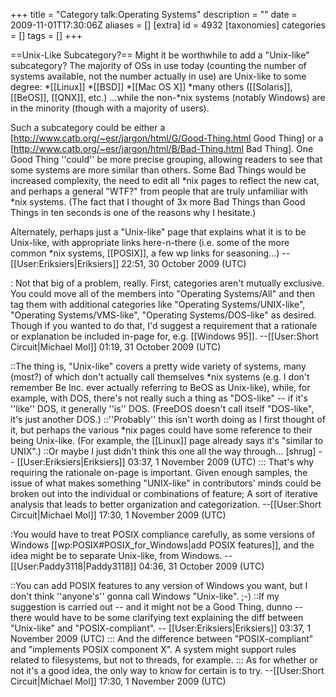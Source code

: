 +++
title = "Category talk:Operating Systems"
description = ""
date = 2009-11-01T17:30:06Z
aliases = []
[extra]
id = 4932
[taxonomies]
categories = []
tags = []
+++

==Unix-Like Subcategory?==
Might it be worthwhile to add a "Unix-like" subcategory? The majority of OSs in use today (counting the number of systems available, not the number actually in use) are Unix-like to some degree:
*[[Linux]]
*[[BSD]]
*[[Mac OS X]]
*many others ([[Solaris]], [[BeOS]], [[QNX]], etc.)
...while the non-*nix systems (notably Windows) are in the minority (though with a majority of users).

Such a subcategory could be either a [http://www.catb.org/~esr/jargon/html/G/Good-Thing.html Good Thing] or a [http://www.catb.org/~esr/jargon/html/B/Bad-Thing.html Bad Thing]. One Good Thing ''could'' be more precise grouping, allowing readers to see that some systems are more similar than others. Some Bad Things would be increased complexity, the need to edit all *nix pages to reflect the new cat, and perhaps a general "WTF?" from people that are truly unfamiliar with *nix systems. (The fact that I thought of 3x more Bad Things than Good Things in ten seconds is one of the reasons why I hesitate.)

Alternately, perhaps just a "Unix-like" page that explains what it is to be Unix-like, with appropriate links here-n-there (i.e. some of the more common *nix systems, [[POSIX]], a few wp links for seasoning...) -- [[User:Eriksiers|Eriksiers]] 22:51, 30 October 2009 (UTC)

: Not that big of a problem, really.  First, categories aren't mutually exclusive.  You could move all of the members into "Operating Systems/All" and then tag them with additional categories like "Operating Systems/UNIX-like", "Operating Systems/VMS-like", "Operating Systems/DOS-like" as desired.  Though if you wanted to do that, I'd suggest a requirement that a rationale or explanation be included in-page for, e.g. [[Windows 95]]. --[[User:Short Circuit|Michael Mol]] 01:19, 31 October 2009 (UTC)

::The thing is, "Unix-like" covers a pretty wide variety of systems, many (most?) of which don't actually call themselves *nix systems (e.g. I don't remember Be Inc. ever actually referring to BeOS as Unix-like), while, for example, with DOS, there's not really such a thing as "DOS-like" -- if it's ''like'' DOS, it generally ''is'' DOS. (FreeDOS doesn't call itself "DOS-like", it's just another DOS.)
::''Probably'' this isn't worth doing as I first thought of it, but perhaps the various *nix pages could have some reference to their being Unix-like. (For example, the [[Linux]] page already says it's "similar to UNIX".)
::Or maybe I just didn't think this one all the way through... <nowiki>[shrug]</nowiki> -- [[User:Eriksiers|Eriksiers]] 03:37, 1 November 2009 (UTC)
::: That's why requiring the rationale on-page is important. Given enough samples, the issue of what makes something "UNIX-like" in contributors' minds could be broken out into the individual or combinations of feature; A sort of iterative analysis that leads to better organization and categorization. --[[User:Short Circuit|Michael Mol]] 17:30, 1 November 2009 (UTC)

:You would have to treat POSIX compliance carefully, as some versions of Windows [[wp:POSIX#POSIX_for_Windows|add POSIX features]], and the idea might be to separate Unix-like, from Windows. --[[User:Paddy3118|Paddy3118]] 04:36, 31 October 2009 (UTC)

::You can add POSIX features to any version of Windows you want, but I don't think ''anyone's'' gonna call Windows "Unix-like". ;-)
::If my suggestion is carried out -- and it might not be a Good Thing, dunno -- there would have to be some clarifying text explaining the diff between "Unix-like" and "POSIX-compliant". -- [[User:Eriksiers|Eriksiers]] 03:37, 1 November 2009 (UTC)
::: And the difference between "POSIX-compliant" and "implements POSIX component X". A system might support rules related to filesystems, but not to threads, for example. 
::: As for whether or not it's a good idea, the only way to know for certain is to try. --[[User:Short Circuit|Michael Mol]] 17:30, 1 November 2009 (UTC)
